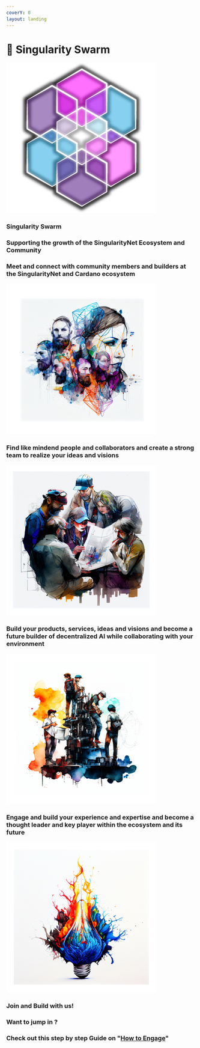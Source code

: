 ```yaml
---
coverY: 0
layout: landing
---
```


# 💫 Singularity Swarm

![](.gitbook/assets/SnetSwarm)

### Singularity Swarm

### Supporting the growth of the SingularityNet Ecosystem and Community

### Meet and connect with community members and builders at the SingularityNet and Cardano ecosystem

![](.gitbook/assets/1)

### Find like mindend people and collaborators and create a strong team to realize your ideas and visions

![](.gitbook/assets/2)

### Build your products, services, ideas and visions and become a future builder of decentralized AI while collaborating with your environment

![](.gitbook/assets/3)

### Engage and build your experience and expertise and become a thought leader and key player within the ecosystem and its future

![](.gitbook/assets/4)

### Join and Build with us!

### Want to jump in ?

### Check out this step by step Guide on "[How to Engage](how-to-engage.md)"
